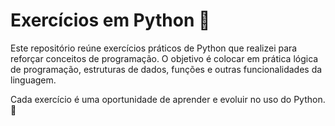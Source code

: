 # Exercícios em Python 🐍

Este repositório reúne exercícios práticos de Python que realizei para reforçar conceitos de programação. O objetivo é colocar em prática lógica de programação, estruturas de dados, funções e outras funcionalidades da linguagem.  

Cada exercício é uma oportunidade de aprender e evoluir no uso do Python. 🚀